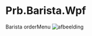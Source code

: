 # Prb.Barista.Wpf
Barista orderMenu
![afbeelding](https://user-images.githubusercontent.com/113888144/210893968-673a5195-3f93-4f09-9ac9-6ace040ed802.png)
